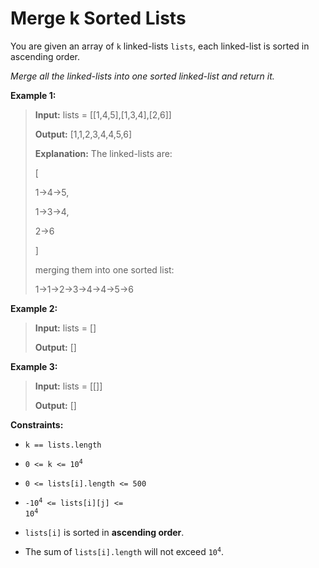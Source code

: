 # Merge k Sorted Lists

You are given an array of <code>k</code> linked-lists <code>lists</code>, each linked-list is sorted in ascending order.

*Merge all the linked-lists into one sorted linked-list and return it.*


**Example 1:**
>
> **Input:** lists = [[1,4,5],[1,3,4],[2,6]]
>
> **Output:** [1,1,2,3,4,4,5,6]
>
> **Explanation:** The linked-lists are:
>
> [
>
> 1-&gt;4-&gt;5,
>
> 1-&gt;3-&gt;4,
>
> 2-&gt;6
>
> ]
>
> merging them into one sorted list:
>
> 1-&gt;1-&gt;2-&gt;3-&gt;4-&gt;4-&gt;5-&gt;6

**Example 2:**
>
> **Input:** lists = []
>
> **Output:** []

**Example 3:**
>
> **Input:** lists = [[]]
>
> **Output:** []


**Constraints:**

- <code>k == lists.length</code>

- <code>0 &lt;= k &lt;= 10<sup>4</sup></code>

- <code>0 &lt;= lists[i].length &lt;= 500</code>

- <code>-10<sup>4</sup> &lt;= lists[i][j] &lt;= 10<sup>4</sup></code>

- <code>lists[i]</code> is sorted in **ascending order**.

- The sum of <code>lists[i].length</code> will not exceed <code>10<sup>4</sup></code>.
